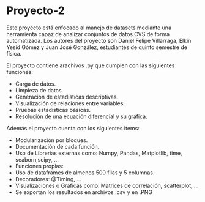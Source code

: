 # Proyecto-2

Este proyecto está enfocado al manejo de datasets mediante una herramienta capaz de analizar conjuntos de datos CVS de forma automatizada. Los autores del proyecto son Daniel Felipe Villarraga, Elkin Yesid Gómez y Juan José González, estudiantes de quinto semestre de física.

El proyecto contiene arachivos .py que cumplen con las siguientes funciones:

- Carga de datos.
- Limpieza de datos.
- Generación de estadísticas descriptivas.
- Visualización de relaciones entre variables.
- Pruebas estadísticas básicas.
- Resolución de una ecuación diferencial y su gráfica.

Además el proyecto cuenta con los siguientes items:

- Modularización por bloques.
- Documentación de cada función.
- Uso de Librerias externas como: Numpy, Pandas, Matplotlib, time, seaborn,scipy, ...
- Funciones propias:
- Uso de dataframes de almenos 500 filas y 5 columnas.
- Decoradores: @Timing, ...
- Visualizaciones o Gráficas como: Matrices de correlación, scatterplot, ...
- Se exportan los resultados en archivos .csv y en .PNG
